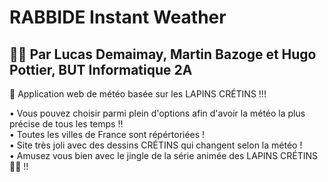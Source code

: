 # RABBIDE Instant Weather
## 👨‍🎓 Par Lucas Demaimay, Martin Bazoge et Hugo Pottier, BUT Informatique 2A

📝 Application web de météo basée sur les LAPINS CRÉTINS !!!

• Vous pouvez choisir parmi plein d'options afin d'avoir la météo la plus précise de tous les temps !!\
• Toutes les villes de France sont répértoriées !\
• Site très joli avec des dessins CRÉTINS qui changent selon la météo !\
• Amusez vous bien avec le jingle de la série animée des LAPINS CRÉTINS 🐇🤪 !!
